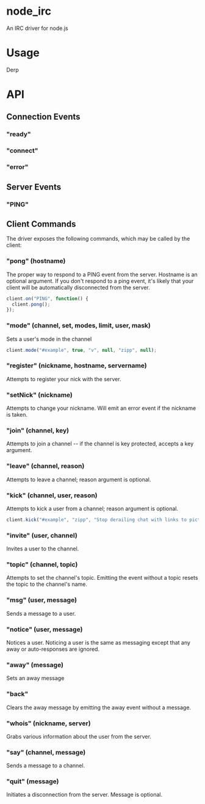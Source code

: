 # node_irc

An IRC driver for node.js

# Usage

Derp

# API

## Connection Events

### "ready"

### "connect"

### "error"

## Server Events

### "PING"

## Client Commands

The driver exposes the following commands, which may be called by the client:

### "pong" (hostname)

The proper way to respond to a PING event from the server. Hostname is an optional argument. If you don't respond to a ping event, it's likely that your client will be automatically disconnected from the server.

```js
client.on("PING", function() {
  client.pong();  
});
```

### "mode" (channel, set, modes, limit, user, mask)

Sets a user's mode in the channel

```js
client.mode("#example", true, "v", null, "zipp", null);
```

### "register" (nickname, hostname, servername)

Attempts to register your nick with the server.

### "setNick" (nickname)

Attempts to change your nickname. Will emit an error event if the nickname is taken.

### "join" (channel, key)

Attempts to join a channel -- if the channel is key protected, accepts a key argument.

### "leave" (channel, reason)

Attempts to leave a channel; reason argument is optional.

### "kick" (channel, user, reason)

Attempts to kick a user from a channel; reason argument is optional.

```js
client.kick("#example", "zipp", "Stop derailing chat with links to pictures of cats");
```
### "invite" (user, channel)

Invites a user to the channel.

### "topic" (channel, topic)

Attempts to set the channel's topic. Emitting the event without a topic resets the topic to the channel's name.

### "msg" (user, message)

Sends a message to a user.

### "notice" (user, message)

Notices a user. Noticing a user is the same as messaging except that any away or auto-responses are ignored.

### "away" (message)

Sets an away message

### "back"

Clears the away message by emitting the away event without a message.

### "whois" (nickname, server)

Grabs various information about the user from the server.

### "say" (channel, message)

Sends a message to a channel.

### "quit" (message)

Initiates a disconnection from the server. Message is optional.

